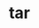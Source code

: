---
title: "tar"
layout: cache
categories: [package, v0.19]
meta: {"versions": ["1.34"], "compilers": ["gcc@=11.1.0", "gcc@=7.3.1", "gcc@=7.5.0", "gcc@=8.4.0", "oneapi@=2022.1.0"], "oss": ["amzn2", "ubuntu18.04", "ubuntu20.04"], "platforms": ["linux"], "targets": ["aarch64", "neoverse_n1", "x86_64", "x86_64_v3"], "stacks": ["aws-ahug", "aws-ahug-aarch64", "aws-isc", "aws-isc-aarch64", "build_systems", "data-vis-sdk", "e4s", "e4s-oneapi", "ml-cpu", "ml-cuda", "ml-rocm", "radiuss", "radiuss-aws", "radiuss-aws-aarch64", "tutorial"], "num_specs": 11, "num_specs_by_stack": {"aws-isc-aarch64": 2, "aws-ahug-aarch64": 2, "radiuss-aws-aarch64": 2, "aws-isc": 1, "aws-ahug": 1, "ml-cuda": 1, "radiuss-aws": 1, "ml-cpu": 1, "ml-rocm": 1, "tutorial": 2, "build_systems": 1, "data-vis-sdk": 1, "radiuss": 1, "e4s": 2, "e4s-oneapi": 1}}
spec_details: [{"hash": "vij43pgmykkuokvjdmauj26xvzs6dg66", "compiler": "gcc@=7.3.1", "versions": ["1.34"], "os": "amzn2", "platform": "linux", "target": "aarch64", "variants": ["build_system=autotools", "zip=pigz"], "stacks": ["aws-isc-aarch64", "aws-ahug-aarch64"], "size": "-", "tarball": "https://binaries.spack.io/releases/v0.19/build_cache/linux-amzn2-aarch64/gcc-7.3.1/tar-1.34/linux-amzn2-aarch64-gcc-7.3.1-tar-1.34-vij43pgmykkuokvjdmauj26xvzs6dg66.spack"}, {"hash": "kkjzybsnsadlehmxxzzxwjirfg6mstcv", "compiler": "gcc@=7.3.1", "versions": ["1.34"], "os": "amzn2", "platform": "linux", "target": "aarch64", "variants": ["build_system=autotools", "zip=pigz"], "stacks": ["radiuss-aws-aarch64"], "size": "-", "tarball": "https://binaries.spack.io/releases/v0.19/build_cache/linux-amzn2-aarch64/gcc-7.3.1/tar-1.34/linux-amzn2-aarch64-gcc-7.3.1-tar-1.34-kkjzybsnsadlehmxxzzxwjirfg6mstcv.spack"}, {"hash": "n4mwszh65ptmb7llres5o6fd5r335e2p", "compiler": "gcc@=7.3.1", "versions": ["1.34"], "os": "amzn2", "platform": "linux", "target": "neoverse_n1", "variants": ["build_system=autotools", "zip=pigz"], "stacks": ["aws-isc-aarch64", "aws-ahug-aarch64"], "size": "-", "tarball": "https://binaries.spack.io/releases/v0.19/build_cache/linux-amzn2-neoverse_n1/gcc-7.3.1/tar-1.34/linux-amzn2-neoverse_n1-gcc-7.3.1-tar-1.34-n4mwszh65ptmb7llres5o6fd5r335e2p.spack"}, {"hash": "2cif4navfm3x3ggfkciifmmr4rxpwtw4", "compiler": "gcc@=7.3.1", "versions": ["1.34"], "os": "amzn2", "platform": "linux", "target": "neoverse_n1", "variants": ["build_system=autotools", "zip=pigz"], "stacks": ["radiuss-aws-aarch64"], "size": "-", "tarball": "https://binaries.spack.io/releases/v0.19/build_cache/linux-amzn2-neoverse_n1/gcc-7.3.1/tar-1.34/linux-amzn2-neoverse_n1-gcc-7.3.1-tar-1.34-2cif4navfm3x3ggfkciifmmr4rxpwtw4.spack"}, {"hash": "4ubmzs4xovsxdhe4mf335eodh6yl55cy", "compiler": "gcc@=7.3.1", "versions": ["1.34"], "os": "amzn2", "platform": "linux", "target": "x86_64_v3", "variants": ["build_system=autotools", "zip=pigz"], "stacks": ["aws-isc", "aws-ahug"], "size": "-", "tarball": "https://binaries.spack.io/releases/v0.19/build_cache/linux-amzn2-x86_64_v3/gcc-7.3.1/tar-1.34/linux-amzn2-x86_64_v3-gcc-7.3.1-tar-1.34-4ubmzs4xovsxdhe4mf335eodh6yl55cy.spack"}, {"hash": "f2fqfhbqibst6irnj7sk4cjabrklo6qq", "compiler": "gcc@=7.3.1", "versions": ["1.34"], "os": "amzn2", "platform": "linux", "target": "x86_64_v3", "variants": ["build_system=autotools", "zip=pigz"], "stacks": ["ml-cuda", "radiuss-aws", "ml-cpu", "ml-rocm"], "size": "-", "tarball": "https://binaries.spack.io/releases/v0.19/build_cache/linux-amzn2-x86_64_v3/gcc-7.3.1/tar-1.34/linux-amzn2-x86_64_v3-gcc-7.3.1-tar-1.34-f2fqfhbqibst6irnj7sk4cjabrklo6qq.spack"}, {"hash": "kawegoyhusotpo5mlsqnjqf6ngrjyj2w", "compiler": "gcc@=7.5.0", "versions": ["1.34"], "os": "ubuntu18.04", "platform": "linux", "target": "x86_64", "variants": ["build_system=autotools", "zip=pigz"], "stacks": ["tutorial", "build_systems", "data-vis-sdk", "radiuss"], "size": "-", "tarball": "https://binaries.spack.io/releases/v0.19/build_cache/linux-ubuntu18.04-x86_64/gcc-7.5.0/tar-1.34/linux-ubuntu18.04-x86_64-gcc-7.5.0-tar-1.34-kawegoyhusotpo5mlsqnjqf6ngrjyj2w.spack"}, {"hash": "4udiv22bxdcngcmaxn4qjgifqlmhltjw", "compiler": "gcc@=11.1.0", "versions": ["1.34"], "os": "ubuntu20.04", "platform": "linux", "target": "x86_64", "variants": ["build_system=autotools", "zip=pigz"], "stacks": ["e4s"], "size": "-", "tarball": "https://binaries.spack.io/releases/v0.19/build_cache/linux-ubuntu20.04-x86_64/gcc-11.1.0/tar-1.34/linux-ubuntu20.04-x86_64-gcc-11.1.0-tar-1.34-4udiv22bxdcngcmaxn4qjgifqlmhltjw.spack"}, {"hash": "vkidralbkkcokits4dlaq657neoxyd5a", "compiler": "gcc@=8.4.0", "versions": ["1.34"], "os": "ubuntu18.04", "platform": "linux", "target": "x86_64", "variants": ["build_system=autotools", "zip=pigz"], "stacks": ["tutorial"], "size": "-", "tarball": "https://binaries.spack.io/releases/v0.19/build_cache/linux-ubuntu18.04-x86_64/gcc-8.4.0/tar-1.34/linux-ubuntu18.04-x86_64-gcc-8.4.0-tar-1.34-vkidralbkkcokits4dlaq657neoxyd5a.spack"}, {"hash": "2opqm5luoa6dggh6hzova47rdzjrjscd", "compiler": "gcc@=11.1.0", "versions": ["1.34"], "os": "ubuntu20.04", "platform": "linux", "target": "x86_64", "variants": ["build_system=autotools", "zip=pigz"], "stacks": ["e4s"], "size": "-", "tarball": "https://binaries.spack.io/releases/v0.19/build_cache/linux-ubuntu20.04-x86_64/gcc-11.1.0/tar-1.34/linux-ubuntu20.04-x86_64-gcc-11.1.0-tar-1.34-2opqm5luoa6dggh6hzova47rdzjrjscd.spack"}, {"hash": "4j43hklivaiogieyhaw6pr4dhip5zv47", "compiler": "oneapi@=2022.1.0", "versions": ["1.34"], "os": "ubuntu20.04", "platform": "linux", "target": "x86_64", "variants": ["build_system=autotools", "zip=pigz"], "stacks": ["e4s-oneapi"], "size": "-", "tarball": "https://binaries.spack.io/releases/v0.19/build_cache/linux-ubuntu20.04-x86_64/oneapi-2022.1.0/tar-1.34/linux-ubuntu20.04-x86_64-oneapi-2022.1.0-tar-1.34-4j43hklivaiogieyhaw6pr4dhip5zv47.spack"}]
---